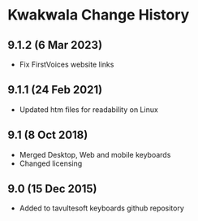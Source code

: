 Kwak̕wala Change History
============================

9.1.2 (6 Mar 2023)
-------------------
* Fix FirstVoices website links

9.1.1 (24 Feb 2021)
-------------------
* Updated htm files for readability on Linux

9.1 (8 Oct 2018)
-----------------
* Merged Desktop, Web and mobile keyboards
* Changed licensing

9.0 (15 Dec 2015)
-----------------

* Added to tavultesoft keyboards github repository
